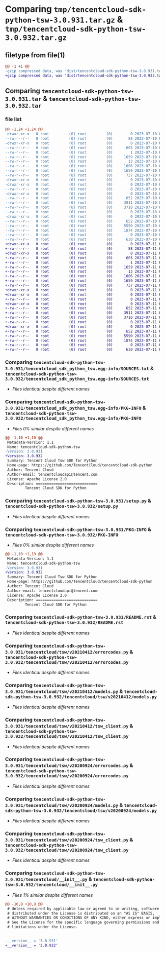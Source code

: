 # Comparing `tmp/tencentcloud-sdk-python-tsw-3.0.931.tar.gz` & `tmp/tencentcloud-sdk-python-tsw-3.0.932.tar.gz`

## filetype from file(1)

```diff
@@ -1 +1 @@
-gzip compressed data, was "dist/tencentcloud-sdk-python-tsw-3.0.931.tar", last modified: Mon Jul 10 00:55:58 2023, max compression
+gzip compressed data, was "dist/tencentcloud-sdk-python-tsw-3.0.932.tar", last modified: Tue Jul 11 01:03:45 2023, max compression
```

## Comparing `tencentcloud-sdk-python-tsw-3.0.931.tar` & `tencentcloud-sdk-python-tsw-3.0.932.tar`

### file list

```diff
@@ -1,24 +1,24 @@
-drwxr-xr-x   0 root         (0) root         (0)        0 2023-07-10 00:55:58.000000 tencentcloud-sdk-python-tsw-3.0.931/
--rw-r--r--   0 root         (0) root         (0)       88 2023-07-10 00:55:58.000000 tencentcloud-sdk-python-tsw-3.0.931/setup.cfg
-drwxr-xr-x   0 root         (0) root         (0)        0 2023-07-10 00:55:58.000000 tencentcloud-sdk-python-tsw-3.0.931/tencentcloud_sdk_python_tsw.egg-info/
--rw-r--r--   0 root         (0) root         (0)      603 2023-07-10 00:55:58.000000 tencentcloud-sdk-python-tsw-3.0.931/tencentcloud_sdk_python_tsw.egg-info/SOURCES.txt
--rw-r--r--   0 root         (0) root         (0)        1 2023-07-10 00:55:58.000000 tencentcloud-sdk-python-tsw-3.0.931/tencentcloud_sdk_python_tsw.egg-info/dependency_links.txt
--rw-r--r--   0 root         (0) root         (0)     1659 2023-07-10 00:55:58.000000 tencentcloud-sdk-python-tsw-3.0.931/tencentcloud_sdk_python_tsw.egg-info/PKG-INFO
--rw-r--r--   0 root         (0) root         (0)       13 2023-07-10 00:55:58.000000 tencentcloud-sdk-python-tsw-3.0.931/tencentcloud_sdk_python_tsw.egg-info/top_level.txt
--rw-r--r--   0 root         (0) root         (0)     1006 2023-07-10 00:55:58.000000 tencentcloud-sdk-python-tsw-3.0.931/setup.py
--rw-r--r--   0 root         (0) root         (0)     1659 2023-07-10 00:55:58.000000 tencentcloud-sdk-python-tsw-3.0.931/PKG-INFO
--rw-r--r--   0 root         (0) root         (0)      737 2023-07-10 00:55:58.000000 tencentcloud-sdk-python-tsw-3.0.931/README.rst
-drwxr-xr-x   0 root         (0) root         (0)        0 2023-07-10 00:55:58.000000 tencentcloud-sdk-python-tsw-3.0.931/tencentcloud/
-drwxr-xr-x   0 root         (0) root         (0)        0 2023-07-10 00:55:58.000000 tencentcloud-sdk-python-tsw-3.0.931/tencentcloud/tsw/
--rw-r--r--   0 root         (0) root         (0)        0 2023-07-10 00:55:58.000000 tencentcloud-sdk-python-tsw-3.0.931/tencentcloud/tsw/__init__.py
-drwxr-xr-x   0 root         (0) root         (0)        0 2023-07-10 00:55:58.000000 tencentcloud-sdk-python-tsw-3.0.931/tencentcloud/tsw/v20210412/
--rw-r--r--   0 root         (0) root         (0)      652 2023-07-10 00:55:58.000000 tencentcloud-sdk-python-tsw-3.0.931/tencentcloud/tsw/v20210412/errorcodes.py
--rw-r--r--   0 root         (0) root         (0)     3911 2023-07-10 00:55:58.000000 tencentcloud-sdk-python-tsw-3.0.931/tencentcloud/tsw/v20210412/models.py
--rw-r--r--   0 root         (0) root         (0)     3710 2023-07-10 00:55:58.000000 tencentcloud-sdk-python-tsw-3.0.931/tencentcloud/tsw/v20210412/tsw_client.py
--rw-r--r--   0 root         (0) root         (0)        0 2023-07-10 00:55:58.000000 tencentcloud-sdk-python-tsw-3.0.931/tencentcloud/tsw/v20210412/__init__.py
-drwxr-xr-x   0 root         (0) root         (0)        0 2023-07-10 00:55:58.000000 tencentcloud-sdk-python-tsw-3.0.931/tencentcloud/tsw/v20200924/
--rw-r--r--   0 root         (0) root         (0)      652 2023-07-10 00:55:58.000000 tencentcloud-sdk-python-tsw-3.0.931/tencentcloud/tsw/v20200924/errorcodes.py
--rw-r--r--   0 root         (0) root         (0)     5590 2023-07-10 00:55:58.000000 tencentcloud-sdk-python-tsw-3.0.931/tencentcloud/tsw/v20200924/models.py
--rw-r--r--   0 root         (0) root         (0)     1874 2023-07-10 00:55:58.000000 tencentcloud-sdk-python-tsw-3.0.931/tencentcloud/tsw/v20200924/tsw_client.py
--rw-r--r--   0 root         (0) root         (0)        0 2023-07-10 00:55:58.000000 tencentcloud-sdk-python-tsw-3.0.931/tencentcloud/tsw/v20200924/__init__.py
--rw-r--r--   0 root         (0) root         (0)      630 2023-07-10 00:55:58.000000 tencentcloud-sdk-python-tsw-3.0.931/tencentcloud/__init__.py
+drwxr-xr-x   0 root         (0) root         (0)        0 2023-07-11 01:03:45.000000 tencentcloud-sdk-python-tsw-3.0.932/
+-rw-r--r--   0 root         (0) root         (0)       88 2023-07-11 01:03:45.000000 tencentcloud-sdk-python-tsw-3.0.932/setup.cfg
+drwxr-xr-x   0 root         (0) root         (0)        0 2023-07-11 01:03:45.000000 tencentcloud-sdk-python-tsw-3.0.932/tencentcloud_sdk_python_tsw.egg-info/
+-rw-r--r--   0 root         (0) root         (0)      603 2023-07-11 01:03:45.000000 tencentcloud-sdk-python-tsw-3.0.932/tencentcloud_sdk_python_tsw.egg-info/SOURCES.txt
+-rw-r--r--   0 root         (0) root         (0)        1 2023-07-11 01:03:45.000000 tencentcloud-sdk-python-tsw-3.0.932/tencentcloud_sdk_python_tsw.egg-info/dependency_links.txt
+-rw-r--r--   0 root         (0) root         (0)     1659 2023-07-11 01:03:45.000000 tencentcloud-sdk-python-tsw-3.0.932/tencentcloud_sdk_python_tsw.egg-info/PKG-INFO
+-rw-r--r--   0 root         (0) root         (0)       13 2023-07-11 01:03:45.000000 tencentcloud-sdk-python-tsw-3.0.932/tencentcloud_sdk_python_tsw.egg-info/top_level.txt
+-rw-r--r--   0 root         (0) root         (0)     1006 2023-07-11 01:03:45.000000 tencentcloud-sdk-python-tsw-3.0.932/setup.py
+-rw-r--r--   0 root         (0) root         (0)     1659 2023-07-11 01:03:45.000000 tencentcloud-sdk-python-tsw-3.0.932/PKG-INFO
+-rw-r--r--   0 root         (0) root         (0)      737 2023-07-11 01:03:45.000000 tencentcloud-sdk-python-tsw-3.0.932/README.rst
+drwxr-xr-x   0 root         (0) root         (0)        0 2023-07-11 01:03:45.000000 tencentcloud-sdk-python-tsw-3.0.932/tencentcloud/
+drwxr-xr-x   0 root         (0) root         (0)        0 2023-07-11 01:03:45.000000 tencentcloud-sdk-python-tsw-3.0.932/tencentcloud/tsw/
+-rw-r--r--   0 root         (0) root         (0)        0 2023-07-11 01:03:45.000000 tencentcloud-sdk-python-tsw-3.0.932/tencentcloud/tsw/__init__.py
+drwxr-xr-x   0 root         (0) root         (0)        0 2023-07-11 01:03:45.000000 tencentcloud-sdk-python-tsw-3.0.932/tencentcloud/tsw/v20210412/
+-rw-r--r--   0 root         (0) root         (0)      652 2023-07-11 01:03:45.000000 tencentcloud-sdk-python-tsw-3.0.932/tencentcloud/tsw/v20210412/errorcodes.py
+-rw-r--r--   0 root         (0) root         (0)     3911 2023-07-11 01:03:45.000000 tencentcloud-sdk-python-tsw-3.0.932/tencentcloud/tsw/v20210412/models.py
+-rw-r--r--   0 root         (0) root         (0)     3710 2023-07-11 01:03:45.000000 tencentcloud-sdk-python-tsw-3.0.932/tencentcloud/tsw/v20210412/tsw_client.py
+-rw-r--r--   0 root         (0) root         (0)        0 2023-07-11 01:03:45.000000 tencentcloud-sdk-python-tsw-3.0.932/tencentcloud/tsw/v20210412/__init__.py
+drwxr-xr-x   0 root         (0) root         (0)        0 2023-07-11 01:03:45.000000 tencentcloud-sdk-python-tsw-3.0.932/tencentcloud/tsw/v20200924/
+-rw-r--r--   0 root         (0) root         (0)      652 2023-07-11 01:03:45.000000 tencentcloud-sdk-python-tsw-3.0.932/tencentcloud/tsw/v20200924/errorcodes.py
+-rw-r--r--   0 root         (0) root         (0)     5590 2023-07-11 01:03:45.000000 tencentcloud-sdk-python-tsw-3.0.932/tencentcloud/tsw/v20200924/models.py
+-rw-r--r--   0 root         (0) root         (0)     1874 2023-07-11 01:03:45.000000 tencentcloud-sdk-python-tsw-3.0.932/tencentcloud/tsw/v20200924/tsw_client.py
+-rw-r--r--   0 root         (0) root         (0)        0 2023-07-11 01:03:45.000000 tencentcloud-sdk-python-tsw-3.0.932/tencentcloud/tsw/v20200924/__init__.py
+-rw-r--r--   0 root         (0) root         (0)      630 2023-07-11 01:03:45.000000 tencentcloud-sdk-python-tsw-3.0.932/tencentcloud/__init__.py
```

### Comparing `tencentcloud-sdk-python-tsw-3.0.931/tencentcloud_sdk_python_tsw.egg-info/SOURCES.txt` & `tencentcloud-sdk-python-tsw-3.0.932/tencentcloud_sdk_python_tsw.egg-info/SOURCES.txt`

 * *Files identical despite different names*

### Comparing `tencentcloud-sdk-python-tsw-3.0.931/tencentcloud_sdk_python_tsw.egg-info/PKG-INFO` & `tencentcloud-sdk-python-tsw-3.0.932/tencentcloud_sdk_python_tsw.egg-info/PKG-INFO`

 * *Files 0% similar despite different names*

```diff
@@ -1,10 +1,10 @@
 Metadata-Version: 1.1
 Name: tencentcloud-sdk-python-tsw
-Version: 3.0.931
+Version: 3.0.932
 Summary: Tencent Cloud Tsw SDK for Python
 Home-page: https://github.com/TencentCloud/tencentcloud-sdk-python
 Author: Tencent Cloud
 Author-email: tencentcloudapi@tencent.com
 License: Apache License 2.0
 Description: ============================
         Tencent Cloud SDK for Python
```

### Comparing `tencentcloud-sdk-python-tsw-3.0.931/setup.py` & `tencentcloud-sdk-python-tsw-3.0.932/setup.py`

 * *Files identical despite different names*

### Comparing `tencentcloud-sdk-python-tsw-3.0.931/PKG-INFO` & `tencentcloud-sdk-python-tsw-3.0.932/PKG-INFO`

 * *Files 0% similar despite different names*

```diff
@@ -1,10 +1,10 @@
 Metadata-Version: 1.1
 Name: tencentcloud-sdk-python-tsw
-Version: 3.0.931
+Version: 3.0.932
 Summary: Tencent Cloud Tsw SDK for Python
 Home-page: https://github.com/TencentCloud/tencentcloud-sdk-python
 Author: Tencent Cloud
 Author-email: tencentcloudapi@tencent.com
 License: Apache License 2.0
 Description: ============================
         Tencent Cloud SDK for Python
```

### Comparing `tencentcloud-sdk-python-tsw-3.0.931/README.rst` & `tencentcloud-sdk-python-tsw-3.0.932/README.rst`

 * *Files identical despite different names*

### Comparing `tencentcloud-sdk-python-tsw-3.0.931/tencentcloud/tsw/v20210412/errorcodes.py` & `tencentcloud-sdk-python-tsw-3.0.932/tencentcloud/tsw/v20210412/errorcodes.py`

 * *Files identical despite different names*

### Comparing `tencentcloud-sdk-python-tsw-3.0.931/tencentcloud/tsw/v20210412/models.py` & `tencentcloud-sdk-python-tsw-3.0.932/tencentcloud/tsw/v20210412/models.py`

 * *Files identical despite different names*

### Comparing `tencentcloud-sdk-python-tsw-3.0.931/tencentcloud/tsw/v20210412/tsw_client.py` & `tencentcloud-sdk-python-tsw-3.0.932/tencentcloud/tsw/v20210412/tsw_client.py`

 * *Files identical despite different names*

### Comparing `tencentcloud-sdk-python-tsw-3.0.931/tencentcloud/tsw/v20200924/errorcodes.py` & `tencentcloud-sdk-python-tsw-3.0.932/tencentcloud/tsw/v20200924/errorcodes.py`

 * *Files identical despite different names*

### Comparing `tencentcloud-sdk-python-tsw-3.0.931/tencentcloud/tsw/v20200924/models.py` & `tencentcloud-sdk-python-tsw-3.0.932/tencentcloud/tsw/v20200924/models.py`

 * *Files identical despite different names*

### Comparing `tencentcloud-sdk-python-tsw-3.0.931/tencentcloud/tsw/v20200924/tsw_client.py` & `tencentcloud-sdk-python-tsw-3.0.932/tencentcloud/tsw/v20200924/tsw_client.py`

 * *Files identical despite different names*

### Comparing `tencentcloud-sdk-python-tsw-3.0.931/tencentcloud/__init__.py` & `tencentcloud-sdk-python-tsw-3.0.932/tencentcloud/__init__.py`

 * *Files 1% similar despite different names*

```diff
@@ -10,8 +10,8 @@
 # Unless required by applicable law or agreed to in writing, software
 # distributed under the License is distributed on an "AS IS" BASIS,
 # WITHOUT WARRANTIES OR CONDITIONS OF ANY KIND, either express or implied.
 # See the License for the specific language governing permissions and
 # limitations under the License.
 
 
-__version__ = '3.0.931'
+__version__ = '3.0.932'
```

